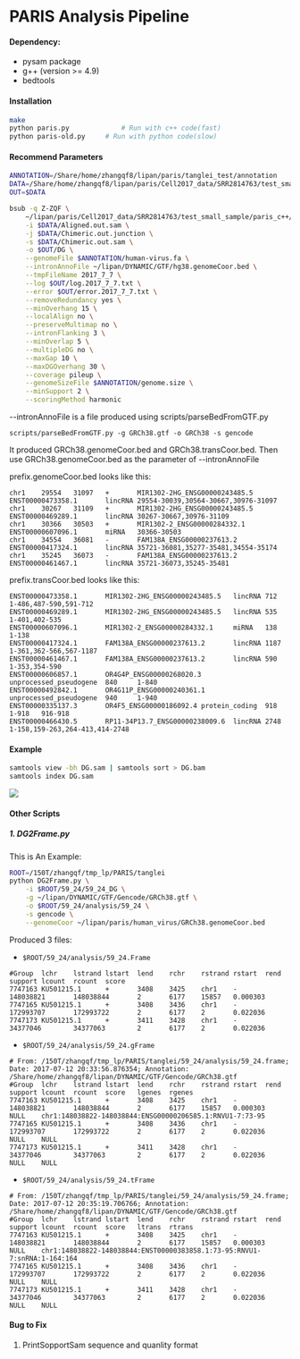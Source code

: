 # PARIS Analysis Pipeline

#### Dependency:
* pysam package
* g++ (version >= 4.9)
* bedtools

#### Installation

```bash
make
python paris.py				# Run with c++ code(fast)
python paris-old.py		# Run with python code(slow)
```

#### Recommend Parameters

```bash
ANNOTATION=/Share/home/zhangqf8/lipan/paris/tanglei_test/annotation
DATA=/Share/home/zhangqf8/lipan/paris/Cell2017_data/SRR2814763/test_small_sample
OUT=$DATA

bsub -q Z-ZQF \
    ~/lipan/paris/Cell2017_data/SRR2814763/test_small_sample/paris_c++/paris-new.py \
    -i $DATA/Aligned.out.sam \
    -j $DATA/Chimeric.out.junction \
    -s $DATA/Chimeric.out.sam \
    -o $OUT/DG \
    --genomeFile $ANNOTATION/human-virus.fa \
    --intronAnnoFile ~/lipan/DYNAMIC/GTF/hg38.genomeCoor.bed \
    --tmpFileName 2017_7_7 \
    --log $OUT/log.2017_7_7.txt \
    --error $OUT/error.2017_7_7.txt \
    --removeRedundancy yes \
    --minOverhang 15 \
    --localAlign no \
    --preserveMultimap no \
    --intronFlanking 3 \
    --minOverlap 5 \
    --multipleDG no \
    --maxGap 10 \
    --maxDGOverhang 30 \
    --coverage pileup \
    --genomeSizeFile $ANNOTATION/genome.size \
    --minSupport 2 \
    --scoringMethod harmonic
```
--intronAnnoFile is a file produced using scripts/parseBedFromGTF.py

```
scripts/parseBedFromGTF.py -g GRCh38.gtf -o GRCh38 -s gencode
```
It produced GRCh38.genomeCoor.bed and GRCh38.transCoor.bed. Then use GRCh38.genomeCoor.bed as the parameter of --intronAnnoFile 

prefix.genomeCoor.bed looks like this:

```
chr1    29554   31097   +       MIR1302-2HG_ENSG00000243485.5   ENST00000473358.1       lincRNA 29554-30039,30564-30667,30976-31097
chr1    30267   31109   +       MIR1302-2HG_ENSG00000243485.5   ENST00000469289.1       lincRNA 30267-30667,30976-31109
chr1    30366   30503   +       MIR1302-2_ENSG00000284332.1     ENST00000607096.1       miRNA   30366-30503
chr1    34554   36081   -       FAM138A_ENSG00000237613.2       ENST00000417324.1       lincRNA 35721-36081,35277-35481,34554-35174
chr1    35245   36073   -       FAM138A_ENSG00000237613.2       ENST00000461467.1       lincRNA 35721-36073,35245-35481
```

prefix.transCoor.bed looks like this: 
```
ENST00000473358.1       MIR1302-2HG_ENSG00000243485.5   lincRNA 712     1-486,487-590,591-712
ENST00000469289.1       MIR1302-2HG_ENSG00000243485.5   lincRNA 535     1-401,402-535
ENST00000607096.1       MIR1302-2_ENSG00000284332.1     miRNA   138     1-138
ENST00000417324.1       FAM138A_ENSG00000237613.2       lincRNA 1187    1-361,362-566,567-1187
ENST00000461467.1       FAM138A_ENSG00000237613.2       lincRNA 590     1-353,354-590
ENST00000606857.1       OR4G4P_ENSG00000268020.3        unprocessed_pseudogene  840     1-840
ENST00000492842.1       OR4G11P_ENSG00000240361.1       unprocessed_pseudogene  940     1-940
ENST00000335137.3       OR4F5_ENSG00000186092.4 protein_coding  918     1-918   916-918
ENST00000466430.5       RP11-34P13.7_ENSG00000238009.6  lincRNA 2748    1-158,159-263,264-413,414-2748
```


#### Example

```bash
samtools view -bh DG.sam | samtools sort > DG.bam
samtools index DG.sam
```
<img src="https://ws4.sinaimg.cn/large/006tNbRwly1fhc89cjzkdj31010rq77b.jpg">



#### Other Scripts
##### 1. DG2Frame.py
This is An Example:

```bash
ROOT=/150T/zhangqf/tmp_lp/PARIS/tanglei
python DG2Frame.py \
    -i $ROOT/59_24/59_24_DG \
    -g ~/lipan/DYNAMIC/GTF/Gencode/GRCh38.gtf \
    -o $ROOT/59_24/analysis/59_24 \
    -s gencode \
    --genomeCoor ~/lipan/paris/human_virus/GRCh38.genomeCoor.bed
```
Produced 3 files: 

* `$ROOT/59_24/analysis/59_24.Frame`

```
#Group  lchr    lstrand lstart  lend    rchr    rstrand rstart  rend    support lcount  rcount  score
7747163 KU501215.1      +       3408    3425    chr1    -       148038821       148038844       2       6177    15857   0.000303
7747165 KU501215.1      +       3408    3436    chr1    -       172993707       172993722       2       6177    2       0.022036
7747173 KU501215.1      +       3411    3428    chr1    -       34377046        34377063        2       6177    2       0.022036
```

* `$ROOT/59_24/analysis/59_24.gFrame`

```
# From: /150T/zhangqf/tmp_lp/PARIS/tanglei/59_24/analysis/59_24.frame; Date: 2017-07-12 20:33:56.876354; Annotation: /Share/home/zhangqf8/lipan/DYNAMIC/GTF/Gencode/GRCh38.gtf
#Group  lchr    lstrand lstart  lend    rchr    rstrand rstart  rend    support lcount  rcount  score   lgenes  rgenes
7747163 KU501215.1      +       3408    3425    chr1    -       148038821       148038844       2       6177    15857   0.000303        NULL    chr1:148038822-148038844:ENSG00000206585.1:RNVU1-7:73-95
7747165 KU501215.1      +       3408    3436    chr1    -       172993707       172993722       2       6177    2       0.022036        NULL    NULL
7747173 KU501215.1      +       3411    3428    chr1    -       34377046        34377063        2       6177    2       0.022036        NULL    NULL
```

* `$ROOT/59_24/analysis/59_24.tFrame`

```
# From: /150T/zhangqf/tmp_lp/PARIS/tanglei/59_24/analysis/59_24.frame; Date: 2017-07-12 20:35:19.706766; Annotation: /Share/home/zhangqf8/lipan/DYNAMIC/GTF/Gencode/GRCh38.gtf
#Group  lchr    lstrand lstart  lend    rchr    rstrand rstart  rend    support lcount  rcount  score   ltrans  rtrans
7747163 KU501215.1      +       3408    3425    chr1    -       148038821       148038844       2       6177    15857   0.000303        NULL    chr1:148038822-148038844:ENST00000383858.1:73-95:RNVU1-7:snRNA:1-164:164
7747165 KU501215.1      +       3408    3436    chr1    -       172993707       172993722       2       6177    2       0.022036        NULL    NULL
7747173 KU501215.1      +       3411    3428    chr1    -       34377046        34377063        2       6177    2       0.022036        NULL    NULL
```



#### Bug to Fix

1. PrintSopportSam sequence and quanlity format
